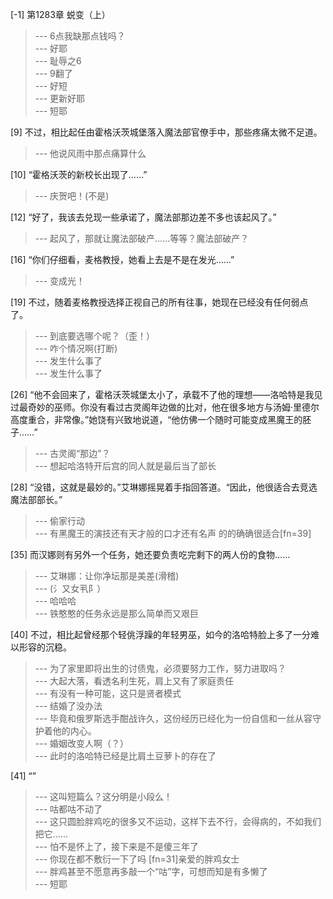 
[-1] 第1283章 蜕变（上）
>--- 6点我缺那点钱吗？<br>
>--- 好耶<br>
>--- 耻辱之6<br>
>--- 9翻了<br>
>--- 好短<br>
>--- 更新好耶<br>
>--- 短耶<br>

[9] 不过，相比起任由霍格沃茨城堡落入魔法部官僚手中，那些疼痛太微不足道。
>--- 他说风雨中那点痛算什么<br>

[10] “霍格沃茨的新校长出现了……”
>--- 庆贺吧！(不是)<br>

[12] “好了，我该去兑现一些承诺了，魔法部那边差不多也该起风了。”
>--- 起风了，那就让魔法部破产……等等？魔法部破产？<br>

[16] “你们仔细看，麦格教授，她看上去是不是在发光……”
>--- 变成光！<br>

[19] 不过，随着麦格教授选择正视自己的所有往事，她现在已经没有任何弱点了。
>--- 到底要选哪个呢？（歪！）<br>
>--- 咋个情况啊(打断)<br>
>--- 发生什么事了<br>
>--- 发生什么事了<br>

[26] “他不会回来了，霍格沃茨城堡太小了，承载不了他的理想——洛哈特是我见过最奇妙的巫师。你没有看过古灵阁年边做的比对，他在很多地方与汤姆·里德尔高度重合，非常像。”她饶有兴致地说道，“他仿佛一个随时可能变成黑魔王的胚子……”
>--- 古灵阁“那边”？<br>
>--- 想起哈洛特开后宫的同人就是最后当了部长<br>

[28] “没错，这就是最妙的。”艾琳娜摇晃着手指回答道。“因此，他很适合去竞选魔法部部长。”
>--- 偷家行动<br>
>--- 有黑魔王的演技还有天才般的口才还有名声 的的确确很适合[fn=39]<br>

[35] 而汉娜则有另外一个任务，她还要负责吃完剩下的两人份的食物……
>--- 艾琳娜：让你净坛那是美差(滑稽)<br>
>--- (氵又女丮阝）<br>
>--- 哈哈哈<br>
>--- 铁憨憨的任务永远是那么简单而又艰巨<br>

[40] 不过，相比起曾经那个轻佻浮躁的年轻男巫，如今的洛哈特脸上多了一分难以形容的沉稳。
>--- 为了家里即将出生的讨债鬼，必须要努力工作，努力进取吗？<br>
>--- 大起大落，看透名利生死，肩上又有了家庭责任<br>
>--- 有没有一种可能，这只是贤者模式<br>
>--- 结婚了没办法<br>
>--- 毕竟和俄罗斯选手酣战许久，这份经历已经化为一份自信和一丝从容守护着他的内心。<br>
>--- 婚姻改变人啊（？）<br>
>--- 此时的洛哈特已经是比肩土豆萝卜的存在了<br>

[41] “”
>--- 这叫短篇么？这分明是小段么！<br>
>--- 咕都咕不动了<br>
>--- 这只圆脸胖鸡吃的很多又不运动，这样下去不行，会得病的，不如我们把它……<br>
>--- 怕不是怀上了，接下来是不是傻三年了<br>
>--- 你现在都不敷衍一下了吗
[fn=31]亲爱的胖鸡女士<br>
>--- 胖鸡甚至不愿意再多敲一个“咕”字，可想而知是有多懒了<br>
>--- 短耶<br>
